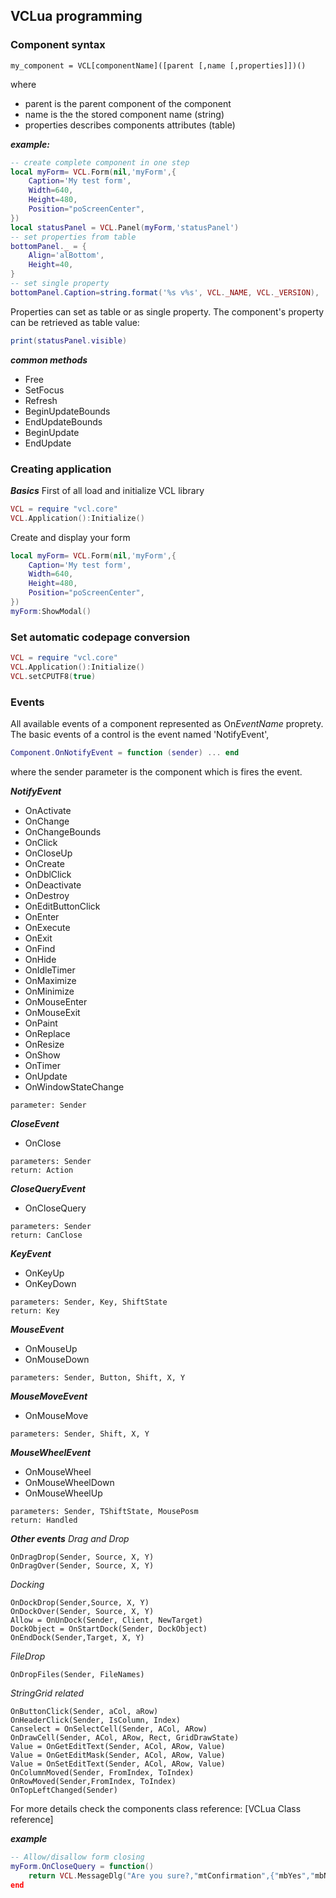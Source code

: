 ## VCLua programming

### Component syntax
```
my_component = VCL[componentName]([parent [,name [,properties]])()
```
where

 - parent is the parent component of the component
 - name is the the stored component name (string)
 - properties describes components attributes (table)

***example:***
``` lua
-- create complete component in one step
local myForm= VCL.Form(nil,'myForm',{
	Caption='My test form',
	Width=640,
	Height=480,
	Position="poScreenCenter",
})
local statusPanel = VCL.Panel(myForm,'statusPanel')
-- set properties from table
bottomPanel._ = {
	Align='alBottom',
	Height=40,
}
-- set single property
bottomPanel.Caption=string.format('%s v%s', VCL._NAME, VCL._VERSION),
```
Properties can set as table or as single property.
The component's property can be retrieved as table value:
``` lua
print(statusPanel.visible) 
```
***common methods***
 - Free 
 - SetFocus
 -  Refresh
 - BeginUpdateBounds
 - EndUpdateBounds
 - BeginUpdate
 - EndUpdate

### Creating application
***Basics***
First of all load and initialize VCL library
``` lua
VCL = require "vcl.core"
VCL.Application():Initialize()
```
Create and display your form
``` lua
local myForm= VCL.Form(nil,'myForm',{
	Caption='My test form',
	Width=640,
	Height=480,
	Position="poScreenCenter",
})
myForm:ShowModal()
```

### Set automatic codepage conversion
``` lua
VCL = require "vcl.core"
VCL.Application():Initialize()
VCL.setCPUTF8(true)
```

### Events
All available events of a component represented as On*EventName* proprety. The basic events of a control is the event named 'NotifyEvent',
``` lua
Component.OnNotifyEvent = function (sender) ... end
```
where the sender parameter is the component which is fires the event.

***NotifyEvent***
 - OnActivate
 - OnChange
 - OnChangeBounds
 - OnClick
 - OnCloseUp
 - OnCreate 
 - OnDblClick
 - OnDeactivate
 - OnDestroy
 - OnEditButtonClick
 - OnEnter
 - OnExecute
 - OnExit
 - OnFind
 - OnHide
 - OnIdleTimer
 - OnMaximize
 - OnMinimize
 - OnMouseEnter
 - OnMouseExit
 - OnPaint
 - OnReplace
 - OnResize
 - OnShow
 - OnTimer
 - OnUpdate
 - OnWindowStateChange
 ```
 parameter: Sender
 ```
 ***CloseEvent***
 - OnClose
 ```
 parameters: Sender
 return: Action
 ```
 ***CloseQueryEvent***
 - OnCloseQuery
 ```
 parameters: Sender
 return: CanClose
 ```
***KeyEvent***
 - OnKeyUp
 - OnKeyDown
 ```
 parameters: Sender, Key, ShiftState
 return: Key
 ```
***MouseEvent***
 - OnMouseUp
 - OnMouseDown
 ```
 parameters: Sender, Button, Shift, X, Y
 ```
***MouseMoveEvent***
 - OnMouseMove
 ```
 parameters: Sender, Shift, X, Y
 ```
***MouseWheelEvent***
 - OnMouseWheel
 - OnMouseWheelDown
 - OnMouseWheelUp
 ```
 parameters: Sender, TShiftState, MousePosm
 return: Handled
 ```
 
 ***Other events***
 *Drag and Drop*
 ```
OnDragDrop(Sender, Source, X, Y)
OnDragOver(Sender, Source, X, Y)
 ```
 *Docking*
 ```
OnDockDrop(Sender,Source, X, Y)
OnDockOver(Sender, Source, X, Y)
Allow = OnUnDock(Sender, Client, NewTarget)
DockObject = OnStartDock(Sender, DockObject)
OnEndDock(Sender,Target, X, Y)
 ```
 *FileDrop*
 ```
 OnDropFiles(Sender, FileNames)
```
*StringGrid related*
```
OnButtonClick(Sender, aCol, aRow)
OnHeaderClick(Sender, IsColumn, Index)
Canselect = OnSelectCell(Sender, ACol, ARow)
OnDrawCell(Sender, ACol, ARow, Rect, GridDrawState)
Value = OnGetEditText(Sender, ACol, ARow, Value)
Value = OnGetEditMask(Sender, ACol, ARow, Value)
Value = OnSetEditText(Sender, ACol, ARow, Value)
OnColumnMoved(Sender, FromIndex, ToIndex)
OnRowMoved(Sender,FromIndex, ToIndex)
OnTopLeftChanged(Sender)
```
For more details check the components class reference:
[VCLua Class reference]

***example***
``` lua
-- Allow/disallow form closing
myForm.OnCloseQuery = function()
	return VCL.MessageDlg("Are you sure?,"mtConfirmation",{"mbYes","mbNo"})=="mrYes"
end
```

